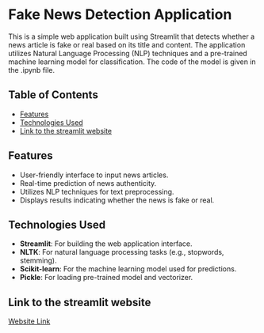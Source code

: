 # Fake News Detection Application

This is a simple web application built using Streamlit that detects whether a news article is fake or real based on its title and content. The application utilizes Natural Language Processing (NLP) techniques and a pre-trained machine learning model for classification. The code of the model is given in the .ipynb file.

## Table of Contents

- [Features](#features)
- [Technologies Used](#technologies-used)
- [Link to the streamlit website](#usage)

## Features

- User-friendly interface to input news articles.
- Real-time prediction of news authenticity.
- Utilizes NLP techniques for text preprocessing.
- Displays results indicating whether the news is fake or real.

## Technologies Used

- **Streamlit**: For building the web application interface.
- **NLTK**: For natural language processing tasks (e.g., stopwords, stemming).
- **Scikit-learn**: For the machine learning model used for predictions.
- **Pickle**: For loading pre-trained model and vectorizer.

## Link to the streamlit website
[Website Link](https://dsahu77-fake-news-detection-app-frpwxu.streamlit.app/)

